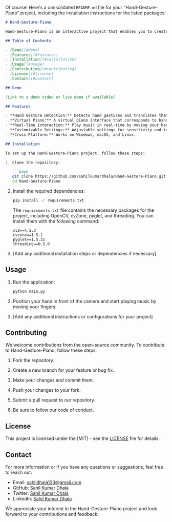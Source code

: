 Of course! Here's a consolidated `README.md` file for your "Hand-Gesture-Piano" project, including the installation instructions for the listed packages:

```markdown
# Hand-Gesture-Piano

Hand-Gesture-Piano is an interactive project that enables you to create music using hand gestures. This project utilizes computer vision and machine learning to detect hand movements and convert them into musical notes, offering a virtual piano experience without physical keys.

## Table of Contents

- [Demo](#demo)
- [Features](#features)
- [Installation](#installation)
- [Usage](#usage)
- [Contributing](#contributing)
- [License](#license)
- [Contact](#contact)

## Demo

[Link to a demo video or live demo if available]

## Features

- **Hand Gesture Detection:** Detects hand gestures and translates them into musical notes.
- **Virtual Piano:** A virtual piano interface that corresponds to hand movements.
- **Real-Time Interaction:** Play music in real-time by moving your hands in front of a camera.
- **Customizable Settings:** Adjustable settings for sensitivity and instrument selection.
- **Cross-Platform:** Works on Windows, macOS, and Linux.

## Installation

To set up the Hand-Gesture-Piano project, follow these steps:

1. Clone the repository:

   ```bash
   git clone https://github.com/sahilkumardhala/Hand-Gesture-Piano.git
   cd Hand-Gesture-Piano
   ```

2. Install the required dependencies:

   ```bash
   pip install -r requirements.txt
   ```

   The `requirements.txt` file contains the necessary packages for the project, including OpenCV, cvZone, pyglet, and threading. You can install them with the following command:

   ```plaintext
   cv2==4.5.3
   cvzone==1.5.1
   pyglet==1.5.21
   threading==0.5.0
   ```

3. [Add any additional installation steps or dependencies if necessary]

## Usage

1. Run the application:

   ```bash
   python main.py
   ```

2. Position your hand in front of the camera and start playing music by moving your fingers.

3. [Add any additional instructions or configurations for your project]

## Contributing

We welcome contributions from the open-source community. To contribute to Hand-Gesture-Piano, follow these steps:

1. Fork the repository.

2. Create a new branch for your feature or bug fix.

3. Make your changes and commit them.

4. Push your changes to your fork.

5. Submit a pull request to our repository.

6. Be sure to follow our code of conduct.

## License

This project is licensed under the [MIT] - see the [LICENSE](LICENSE) file for details.

## Contact

For more information or if you have any questions or suggestions, feel free to reach out:

- Email: sahildhala123@gmail.com
- GitHub: [Sahil Kumar Dhala](https://github.com/sahilkumardhala)
- Twitter: [Sahil Kumar Dhala](https://twitter.com/sahilkumardhal1)
- LinkedIn: [Sahil Kumar Dhala](https://www.linkedin.com/in/sahil-kumar-dhala-23859320b)

We appreciate your interest in the Hand-Gesture-Piano project and look forward to your contributions and feedback.
```
